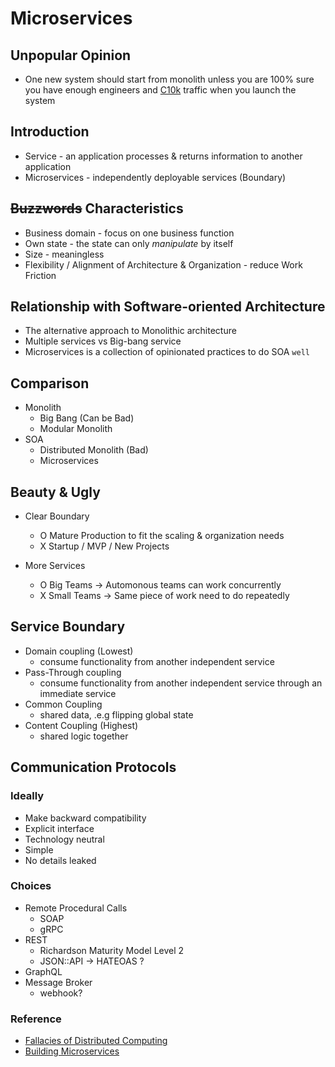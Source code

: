 # Microservices

## Unpopular Opinion

- One new system should start from monolith unless you are 100% sure you have enough engineers and [C10k](https://en.wikipedia.org/wiki/C10k_problem "https://en.wikipedia.org/wiki/C10k_problem") traffic when you launch the system

## Introduction

- Service - an application processes & returns information to another application
- Microservices - independently deployable services (Boundary)

## ~~Buzzwords~~ Characteristics

- Business domain - focus on one business function
- Own state - the state can only _manipulate_ by itself
- Size - meaningless
- Flexibility / Alignment of Architecture & Organization - reduce Work Friction

## Relationship with Software-oriented Architecture

- The alternative approach to Monolithic architecture
- Multiple services vs Big-bang service
- Microservices is a collection of opinionated practices to do SOA `well`

## Comparison

- Monolith
  - Big Bang (Can be Bad)
  - Modular Monolith
- SOA
  - Distributed Monolith (Bad)
  - Microservices

## Beauty & Ugly

- Clear Boundary

  - O Mature Production to fit the scaling & organization needs
  - X Startup / MVP / New Projects

- More Services
  - O Big Teams -> Automonous teams can work concurrently
  - X Small Teams -> Same piece of work need to do repeatedly

## Service Boundary

- Domain coupling (Lowest)
  - consume functionality from another independent service
- Pass-Through coupling
  - consume functionality from another independent service through an immediate service
- Common Coupling
  - shared data, .e.g flipping global state
- Content Coupling (Highest)
  - shared logic together

## Communication Protocols

### Ideally

- Make backward compatibility
- Explicit interface
- Technology neutral
- Simple
- No details leaked

### Choices

- Remote Procedural Calls
  - SOAP
  - gRPC
- REST
  - Richardson Maturity Model Level 2
  - JSON::API -> HATEOAS ?
- GraphQL
- Message Broker
  - webhook?

### Reference

- [Fallacies of Distributed Computing](https://en.wikipedia.org/wiki/Fallacies_of_distributed_computing "https://en.wikipedia.org/wiki/Fallacies_of_distributed_computing")
- [Building Microservices](https://www.oreilly.com/library/view/building-microservices-2nd/9781492034018 "https://www.oreilly.com/library/view/building-microservices-2nd/9781492034018")

